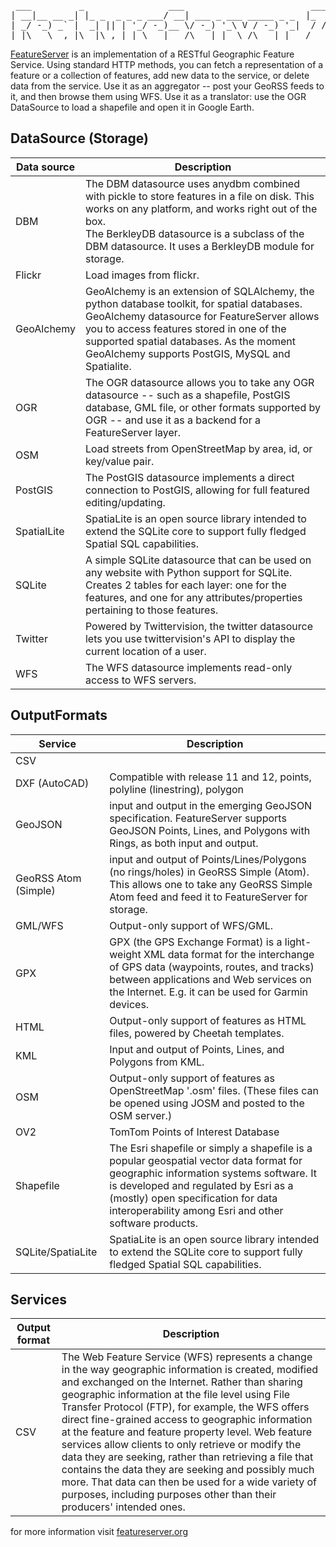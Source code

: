 <pre style="border: 0px; padding: 0px;">
 ___         _                ___                        ___   __  
| __|__ __ _| |_ _  _ _ _ ___/ __| ___ _ ___ _____ _ _  |_  ) /  \ 
| _/ -_) _` |  _| || | '_/ -_)__ \/ -_) '_\ V / -_) '_|  / / | () |
|_|\___\__,_|\__|\_,_|_| \___|___/\___|_|  \_/\___|_|   /___(_)__/
</pre>
<!-- stop, standard, smslant, small -->
<a href="http://featureserver.org" target="_new">FeatureServer</a> is an implementation of a RESTful Geographic Feature Service. Using standard HTTP methods, you can fetch a representation of a feature or a collection of features, add new data to the service, or delete data from the service. Use it as an aggregator -- post your GeoRSS feeds to it, and then browse them using WFS. Use it as a translator: use the OGR DataSource to load a shapefile and open it in Google Earth.

DataSource (Storage)
--------------------
<table>
    <thead>
        <tr>
            <th>Data source</th><th>Description</th>
        </tr>
    </thead>
    <tbody>
        <tr>
            <td>DBM</td>
            <td>The DBM datasource uses anydbm combined with pickle to store features in a file on disk. This works on any platform, and works right out of the box.<br/>The BerkleyDB datasource is a subclass of the DBM datasource. It uses a BerkleyDB module for storage.</td>
        </tr>
        <tr>
            <td>Flickr</td>
            <td>Load images from flickr.</td>
        </tr>
        <tr>
            <td>GeoAlchemy</td>
            <td>GeoAlchemy is an extension of SQLAlchemy, the python database toolkit, for spatial databases. GeoAlchemy datasource for FeatureServer allows you to access features stored in one of the supported spatial databases. As the moment GeoAlchemy supports PostGIS, MySQL and Spatialite.</td>
        </tr>
        <tr>
            <td>OGR</td>
            <td>The OGR datasource allows you to take any OGR datasource -- such as a shapefile, PostGIS database, GML file, or other formats supported by OGR -- and use it as a backend for a FeatureServer layer.</td>
        </tr>
        <tr>
            <td>OSM</td>
            <td>Load streets from OpenStreetMap by area, id, or key/value pair.</td>
        </tr>
        <tr>
            <td>PostGIS</td>
            <td>The PostGIS datasource implements a direct connection to PostGIS, allowing for full featured editing/updating.</td>
        </tr>
        <tr>
            <td>SpatialLite</td>
            <td>SpatiaLite is an open source library intended to extend the SQLite core to support fully fledged Spatial SQL capabilities.</td>
        </tr>
        <tr>
            <td>SQLite</td>
            <td>A simple SQLite datasource that can be used on any website with Python support for SQLite. Creates 2 tables for each layer: one for the features, and one for any attributes/properties pertaining to those features.</td>
        </tr>
        <tr>
            <td>Twitter</td>
            <td>Powered by Twittervision, the twitter datasource lets you use twittervision's API to display the current location of a user.</td>
        </tr>
        <tr>
            <td>WFS</td>
            <td>The WFS datasource implements read-only access to WFS servers.</td>
        </tr>
    </tbody>
</table>

OutputFormats
-------------
<table>
    <thead>
        <tr>
            <th>Service</th><th>Description</th>
        </tr>
    </thead>
    <tbody>
        <tr>
            <td>CSV</td><td></td>
        </tr>
        <tr>
            <td>DXF (AutoCAD)</td><td>Compatible with release 11 and 12, points, polyline (linestring), polygon</td>
        </tr>
        <tr>
            <td>GeoJSON</td><td>input and output in the emerging GeoJSON specification. FeatureServer supports GeoJSON Points, Lines, and Polygons with Rings, as both input and output.</td>
        </tr>
        <tr>
            <td>GeoRSS Atom (Simple)</td><td>input and output of Points/Lines/Polygons (no rings/holes) in GeoRSS Simple (Atom). This allows one to take any GeoRSS Simple Atom feed and feed it to FeatureServer for storage.</td>
        </tr>
        <tr>
            <td>GML/WFS</td><td>Output-only support of WFS/GML.</td>
        </tr>
        <tr>
            <td>GPX</td><td>GPX (the GPS Exchange Format) is a light-weight XML data format for the interchange of GPS data (waypoints, routes, and tracks) between applications and Web services on the Internet. E.g. it can be used for Garmin devices.</td>
        </tr>
        <tr>
            <td>HTML</td><td>Output-only support of features as HTML files, powered by Cheetah templates.</td>
        </tr>
        <tr>
            <td>KML</td><td>Input and output of Points, Lines, and Polygons from KML.</td>
        </tr>
        <tr>
            <td>OSM</td><td>Output-only support of features as OpenStreetMap '.osm' files. (These files can be opened using JOSM and posted to the OSM server.)</td>
        </tr>
        <tr>
            <td>OV2</td><td>TomTom Points of Interest Database</td>
        </tr>
        <tr>
            <td>Shapefile</td><td>The Esri shapefile or simply a shapefile is a popular geospatial vector data format for geographic information systems software. It is developed and regulated by Esri as a (mostly) open specification for data interoperability among Esri and other software products.</td>
        </tr>
        <tr>
            <td>SQLite/SpatiaLite</td><td>SpatiaLite is an open source library intended to extend the SQLite core to support fully fledged Spatial SQL capabilities.</td>
        </tr>
    </tbody>
</table>

Services
--------
<table>
    <thead>
        <tr>
            <th>Output format</th><th>Description</th>
        </tr>
    </thead>
    <tbody>
        <tr>
            <td>CSV</td><td>The Web Feature Service (WFS) represents a change in the way geographic information is created, modified and exchanged on the Internet. Rather than sharing geographic information at the file level using File Transfer Protocol (FTP), for example, the WFS offers direct fine-grained access to geographic information at the feature and feature property level. Web feature services allow clients to only retrieve or modify the data they are seeking, rather than retrieving a file that contains the data they are seeking and possibly much more. That data can then be used for a wide variety of purposes, including purposes other than their producers' intended ones.</td>
        </tr>
    </tbody>
</table>

for more information visit <a href="http://featureserver.org" target="_new">featureserver.org</a>
